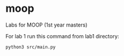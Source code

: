 # moop
Labs for MOOP (1st year masters)

For lab 1 run this command from lab1 directory:
```
python3 src/main.py
```

